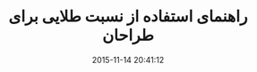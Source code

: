 ---
layout: post
title: "راهنمای استفاده از نسبت طلایی برای طراحان"
date: 2015-11-14 20:41:12
section: article
tags: design
link: "http://1001boom.com/8031/"
user: "Samane"
user_link: "https://twitter.com/gerdoo_"
---